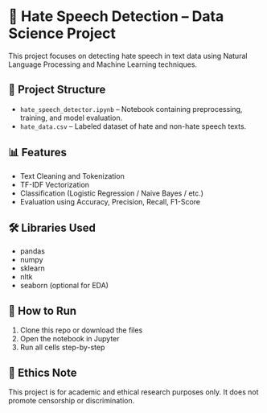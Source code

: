 # 🧠 Hate Speech Detection – Data Science Project
This project focuses on detecting hate speech in text data using Natural Language Processing and Machine Learning techniques.

## 📁 Project Structure

- `hate_speech_detector.ipynb` – Notebook containing preprocessing, training, and model evaluation.
- `hate_data.csv` – Labeled dataset of hate and non-hate speech texts.

## 📊 Features

- Text Cleaning and Tokenization
- TF-IDF Vectorization
- Classification (Logistic Regression / Naive Bayes / etc.)
- Evaluation using Accuracy, Precision, Recall, F1-Score

## 🛠 Libraries Used

- pandas
- numpy
- sklearn
- nltk
- seaborn (optional for EDA)

## 🚀 How to Run

1. Clone this repo or download the files
2. Open the notebook in Jupyter
3. Run all cells step-by-step

## 🔐 Ethics Note

This project is for academic and ethical research purposes only. It does not promote censorship or discrimination.

